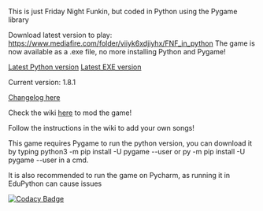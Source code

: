 This is just Friday Night Funkin, but coded in Python using the Pygame library

Download latest version to play: https://www.mediafire.com/folder/viiyk6xdjiyhx/FNF_in_python
The game is now available as a .exe file, no more installing Python and Pygame!

[Latest Python version](https://www.mediafire.com/file/8dibptg5tt6melw/FNF_in_Python_V1.8.1_PYTHON.zip/file)
[Latest EXE version](https://www.mediafire.com/file/88n84s1e027cfn6/FNF_in_Python_V1.8.1_EXE.zip/file)

Current version: 1.8.1

[Changelog here](Changelog.md)

Check the wiki [here](https://github.com/EndersteveGamer/Friday-night-funkin-with-Pygame/wiki/Modding-guide-page) to mod the game!

Follow the instructions in the wiki to add your own songs!

This game requires Pygame to run the python version, you can download it by typing python3 -m pip install -U pygame --user or py -m pip install -U pygame --user in a cmd.

It is also recommended to run the game on Pycharm, as running it in EduPython can cause issues

[![Codacy Badge](https://app.codacy.com/project/badge/Grade/cabe4159351b4300b79f954aad9914cb)](https://www.codacy.com/gh/EndersteveGamer/Friday-night-funkin-with-Pygame/dashboard?utm_source=github.com&amp;utm_medium=referral&amp;utm_content=EndersteveGamer/Friday-night-funkin-with-Pygame&amp;utm_campaign=Badge_Grade)
